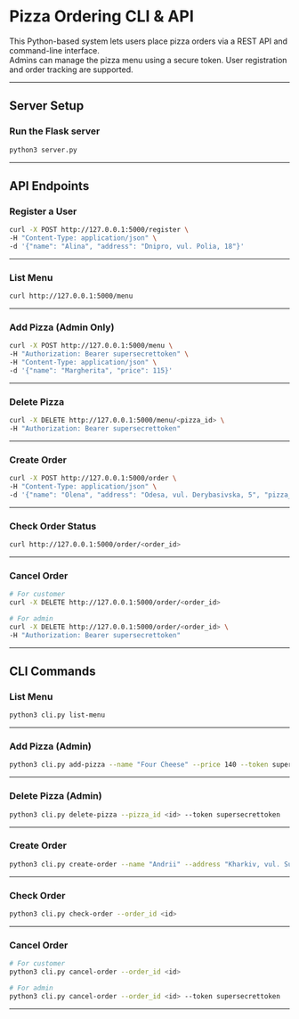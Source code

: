 # Pizza Ordering CLI & API

This Python-based system lets users place pizza orders via a REST API and command-line interface.  
Admins can manage the pizza menu using a secure token. User registration and order tracking are supported.

---

## Server Setup

### Run the Flask server

```bash
python3 server.py
```

---

## API Endpoints

### Register a User

```bash
curl -X POST http://127.0.0.1:5000/register \
-H "Content-Type: application/json" \
-d '{"name": "Alina", "address": "Dnipro, vul. Polia, 18"}'
```

---

### List Menu

```bash
curl http://127.0.0.1:5000/menu
```

---

### Add Pizza (Admin Only)

```bash
curl -X POST http://127.0.0.1:5000/menu \
-H "Authorization: Bearer supersecrettoken" \
-H "Content-Type: application/json" \
-d '{"name": "Margherita", "price": 115}'
```

---

### Delete Pizza

```bash
curl -X DELETE http://127.0.0.1:5000/menu/<pizza_id> \
-H "Authorization: Bearer supersecrettoken"
```

---

### Create Order

```bash
curl -X POST http://127.0.0.1:5000/order \
-H "Content-Type: application/json" \
-d '{"name": "Olena", "address": "Odesa, vul. Derybasivska, 5", "pizza_id": "<pizza_id>"}'
```

---

### Check Order Status

```bash
curl http://127.0.0.1:5000/order/<order_id>
```

---

### Cancel Order

```bash
# For customer
curl -X DELETE http://127.0.0.1:5000/order/<order_id>

# For admin
curl -X DELETE http://127.0.0.1:5000/order/<order_id> \
-H "Authorization: Bearer supersecrettoken"
```

---

## CLI Commands

### List Menu

```bash
python3 cli.py list-menu
```

---

### Add Pizza (Admin)

```bash
python3 cli.py add-pizza --name "Four Cheese" --price 140 --token supersecrettoken
```

---

### Delete Pizza (Admin)

```bash
python3 cli.py delete-pizza --pizza_id <id> --token supersecrettoken
```

---

### Create Order

```bash
python3 cli.py create-order --name "Andrii" --address "Kharkiv, vul. Sumska, 30" --pizza_id <id>
```

---

### Check Order

```bash
python3 cli.py check-order --order_id <id>
```

---

### Cancel Order

```bash
# For customer
python3 cli.py cancel-order --order_id <id>

# For admin
python3 cli.py cancel-order --order_id <id> --token supersecrettoken
```

---


